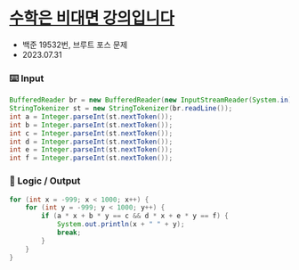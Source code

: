 # [수학은 비대면 강의입니다](https://www.acmicpc.net/problem/19532)
- 백준 19532번, 브루트 포스 문제
- 2023.07.31

### ⌨️ Input

```java
BufferedReader br = new BufferedReader(new InputStreamReader(System.in));
StringTokenizer st = new StringTokenizer(br.readLine());
int a = Integer.parseInt(st.nextToken());
int b = Integer.parseInt(st.nextToken());
int c = Integer.parseInt(st.nextToken());
int d = Integer.parseInt(st.nextToken());
int e = Integer.parseInt(st.nextToken());
int f = Integer.parseInt(st.nextToken());
```

### 📇 Logic / Output

```java
for (int x = -999; x < 1000; x++) {
    for (int y = -999; y < 1000; y++) {
        if (a * x + b * y == c && d * x + e * y == f) {
            System.out.println(x + " " + y);
            break;
        }
    }
}
```